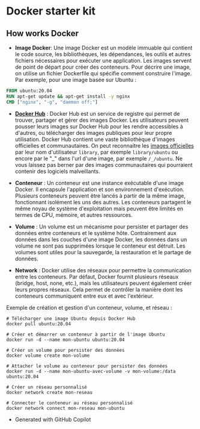 # Docker starter kit

## How works Docker

- **Image Docker**: Une image Docker est un modèle immuable qui contient le code source, les bibliothèques, les dépendances, les outils et autres fichiers nécessaires pour exécuter une application. Les images servent de point de départ pour créer des conteneurs. Pour décrire une image, on utilise un fichier Dockerfile qui spécifie comment construire l'image. Par exemple, pour une image basée sur Ubuntu :

```Dockerfile
FROM ubuntu:20.04
RUN apt-get update && apt-get install -y nginx
CMD ["nginx", "-g", "daemon off;"]
```

- [**Docker Hub**](https://hub.docker.com) : Docker Hub est un service de registre qui permet de trouver, partager et gérer des images Docker. Les utilisateurs peuvent pousser leurs images sur Docker Hub pour les rendre accessibles à d'autres, ou télécharger des images publiques pour leur propre utilisation. Docker Hub contient une vaste bibliothèque d'images officielles et communautaires.
On peut reconnaitre les [images officielles](https://hub.docker.com/search?image_filter=official) par leur nom d'utilisateur `library`, par exemple `library/ubuntu` ou encore par le "_" dans l'url d'une image, par exemple `/_/ubuntu`.
Ne vous laissez pas berner par des images communautaires qui pourraient contenir des logiciels malveillants.
 
- **Conteneur** : Un conteneur est une instance exécutable d'une image Docker. Il encapsule l'application et son environnement d'exécution. Plusieurs conteneurs peuvent être lancés à partir de la même image, fonctionnant isolément les uns des autres. Les conteneurs partagent le même noyau de système d'exploitation mais peuvent être limités en termes de CPU, mémoire, et autres ressources.

- **Volume** : Un volume est un mécanisme pour persister et partager des données entre conteneurs et le système hôte. Contrairement aux données dans les couches d'une image Docker, les données dans un volume ne sont pas supprimées lorsque le conteneur est détruit. Les volumes sont utiles pour la sauvegarde, la restauration et le partage de données.  

- **Network** : Docker utilise des réseaux pour permettre la communication entre les conteneurs. Par défaut, Docker fournit plusieurs réseaux (bridge, host, none, etc.), mais les utilisateurs peuvent également créer leurs propres réseaux. Cela permet de contrôler la manière dont les conteneurs communiquent entre eux et avec l'extérieur.

Exemple de création et gestion d'un conteneur, volume, et réseau :

```shell
# Télécharger une image Ubuntu depuis Docker Hub
docker pull ubuntu:20.04

# Créer et démarrer un conteneur à partir de l'image Ubuntu
docker run -d --name mon-ubuntu ubuntu:20.04

# Créer un volume pour persister des données
docker volume create mon-volume

# Attacher le volume au conteneur pour persister des données
docker run -d --name mon-ubuntu-avec-volume -v mon-volume:/data ubuntu:20.04

# Créer un réseau personnalisé
docker network create mon-reseau

# Connecter le conteneur au réseau personnalisé
docker network connect mon-reseau mon-ubuntu
```

- Generated with GitHub Copilot
